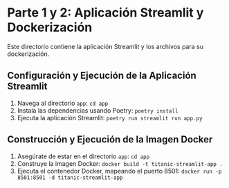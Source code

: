 # Parte 1 y 2: Aplicación Streamlit y Dockerización

Este directorio contiene la aplicación Streamlit y los archivos para su dockerización.

## Configuración y Ejecución de la Aplicación Streamlit

1. Navega al directorio `app`:
   `cd app`
2. Instala las dependencias usando Poetry:
   `poetry install`
3. Ejecuta la aplicación Streamlit:
   `poetry run streamlit run app.py`

## Construcción y Ejecución de la Imagen Docker

1. Asegúrate de estar en el directorio `app`:
   `cd app`
2. Construye la imagen Docker:
   `docker build -t titanic-streamlit-app .`
3. Ejecuta el contenedor Docker, mapeando el puerto 8501:
   `docker run -p 8501:8501 -d titanic-streamlit-app`